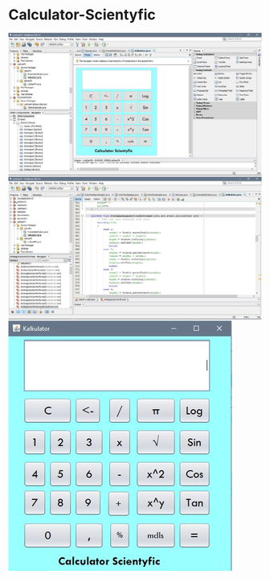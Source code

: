 # Calculator-Scientyfic
![alt text](https://github.com/riskanazila/Calculator-Scientyfic/blob/master/1.JPG)
![alt text](https://github.com/riskanazila/Calculator-Scientyfic/blob/master/2.JPG)
![alt text](https://github.com/riskanazila/Calculator-Scientyfic/blob/master/3.JPG)
